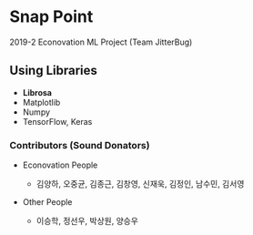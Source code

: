# Snap Point
2019-2 Econovation ML Project (Team JitterBug) 

## Using Libraries
- **Librosa**
- Matplotlib
- Numpy
- TensorFlow, Keras



### Contributors (Sound Donators)

- Econovation People
  - 김양하, 오중균, 김종근, 김창영, 신재욱, 김정인, 남수민, 김서영
  
- Other People
  - 이승학, 정선우, 박상원, 양승우

